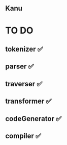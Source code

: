 ## Kanu

# TO DO 
## tokenizer ✅ 
## parser ✅
## traverser ✅
## transformer ✅
## codeGenerator ✅
## compiler ✅
